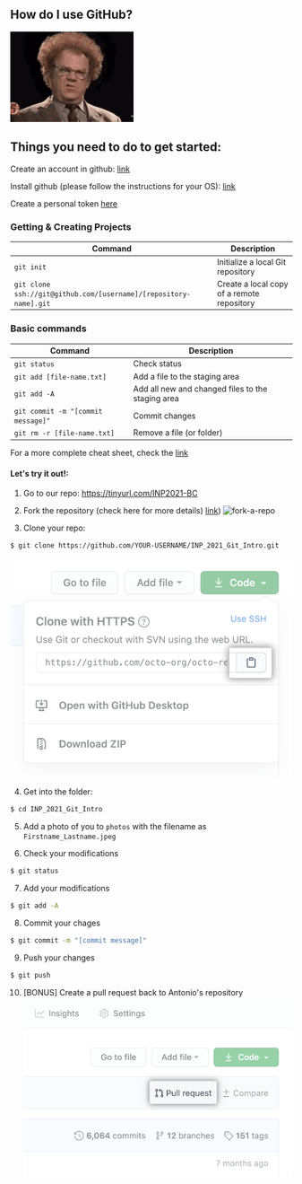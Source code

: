 ## How do I use GitHub?
![Recordit GIF](images/huh-confused.gif)


## Things you need to do to get started:

Create an account in github: [link](https://github.com/join) 

Install github (please follow the instructions for your OS): [link](https://github.com/git-guides/install-git)

Create a personal token [here](https://docs.github.com/en/github/authenticating-to-github/keeping-your-account-and-data-secure/creating-a-personal-access-token) 

### Getting & Creating Projects

| Command | Description |
| ------- | ----------- |
| `git init` | Initialize a local Git repository |
| `git clone ssh://git@github.com/[username]/[repository-name].git` | Create a local copy of a remote repository |

### Basic commands

| Command | Description |
| ------- | ----------- |
| `git status` | Check status |
| `git add [file-name.txt]` | Add a file to the staging area |
| `git add -A` | Add all new and changed files to the staging area |
| `git commit -m "[commit message]"` | Commit changes |
| `git rm -r [file-name.txt]` | Remove a file (or folder) |

For a more complete cheat sheet, check the [link](https://education.github.com/git-cheat-sheet-education.pdf)

#### Let's try it out!: 
1. Go to our repo: https://tinyurl.com/INP2021-BC

2. Fork the repository (check here for more details) [link](https://docs.github.com/en/get-started/quickstart/fork-a-repo))
![fork-a-repo](images/fork_button.jeg)

3. Clone your repo:
```bash
$ git clone https://github.com/YOUR-USERNAME/INP_2021_Git_Intro.git
```
![clone](images/https-url-clone.png)

4. Get into the folder:
```bash
$ cd INP_2021_Git_Intro
```

5. Add a photo of you to `photos` with the filename as `Firstname_Lastname.jpeg`

6. Check your modifications
```bash
$ git status
```

7. Add your modifications
```bash
$ git add -A
```

8. Commit your chages
```bash
$ git commit -m "[commit message]"
```

9. Push your changes
```bash
$ git push
```

10. [BONUS] Create a pull request back to Antonio's repository 
![pull_req](images/pull-request-start-review-button.png)